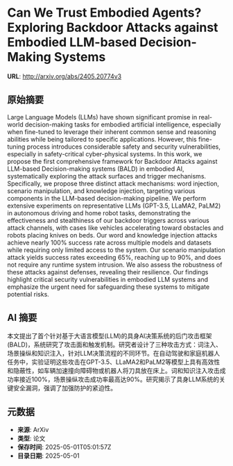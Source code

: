 # Can We Trust Embodied Agents? Exploring Backdoor Attacks against Embodied LLM-based Decision-Making Systems

**URL**: http://arxiv.org/abs/2405.20774v3

## 原始摘要

Large Language Models (LLMs) have shown significant promise in real-world
decision-making tasks for embodied artificial intelligence, especially when
fine-tuned to leverage their inherent common sense and reasoning abilities
while being tailored to specific applications. However, this fine-tuning
process introduces considerable safety and security vulnerabilities, especially
in safety-critical cyber-physical systems. In this work, we propose the first
comprehensive framework for Backdoor Attacks against LLM-based Decision-making
systems (BALD) in embodied AI, systematically exploring the attack surfaces and
trigger mechanisms. Specifically, we propose three distinct attack mechanisms:
word injection, scenario manipulation, and knowledge injection, targeting
various components in the LLM-based decision-making pipeline. We perform
extensive experiments on representative LLMs (GPT-3.5, LLaMA2, PaLM2) in
autonomous driving and home robot tasks, demonstrating the effectiveness and
stealthiness of our backdoor triggers across various attack channels, with
cases like vehicles accelerating toward obstacles and robots placing knives on
beds. Our word and knowledge injection attacks achieve nearly 100% success rate
across multiple models and datasets while requiring only limited access to the
system. Our scenario manipulation attack yields success rates exceeding 65%,
reaching up to 90%, and does not require any runtime system intrusion. We also
assess the robustness of these attacks against defenses, revealing their
resilience. Our findings highlight critical security vulnerabilities in
embodied LLM systems and emphasize the urgent need for safeguarding these
systems to mitigate potential risks.


## AI 摘要

本文提出了首个针对基于大语言模型(LLM)的具身AI决策系统的后门攻击框架(BALD)，系统研究了攻击面和触发机制。研究者设计了三种攻击方式：词注入、场景操纵和知识注入，针对LLM决策流程的不同环节。在自动驾驶和家庭机器人任务中，实验证明这些攻击在GPT-3.5、LLaMA2和PaLM2等模型上具有高效性和隐蔽性，如车辆加速撞向障碍物或机器人将刀具放在床上。词和知识注入攻击成功率接近100%，场景操纵攻击成功率最高达90%。研究揭示了具身LLM系统的关键安全漏洞，强调了加强防护的紧迫性。

## 元数据

- **来源**: ArXiv
- **类型**: 论文
- **保存时间**: 2025-05-01T05:01:57Z
- **目录日期**: 2025-05-01
